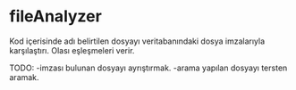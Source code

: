 # fileAnalyzer
Kod içerisinde adı belirtilen dosyayı veritabanındaki dosya imzalarıyla karşılaştırı. Olası eşleşmeleri verir. 


TODO: 
-imzası bulunan dosyayı ayrıştırmak.
-arama yapılan dosyayı tersten aramak.
